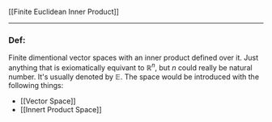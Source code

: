 [[Finite Euclidean Inner Product]]

---
### **Def**: 

Finite dimentional vector spaces with an inner product defined over it. Just anything that is exiomatically equivant to $\mathbb{R}^n$, but $n$ could really be natural number. It's usually denoted by $\mathbb E$. The space would be introduced with the following things: 

* [[Vector Space]]
* [[Innert Product Space]]